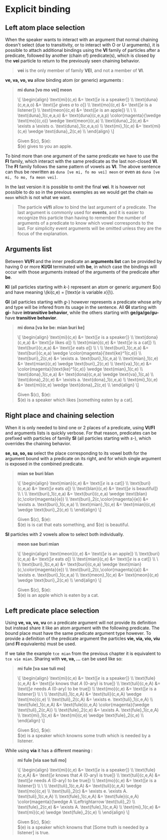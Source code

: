 # Explicit binding

## Left atom place selection

When the speaker wants to interact with an argument that normal chaining doesn't
select (due to transitivity, or to interact with O or U arguments), it is
possible to attach additional bindings using the __VI__ family of particles
after a predicate, followed by another (chain of) predicate(s), which is closed
by the __vei__ particle to return to the previously seen chaining behavior.

> __vei__ is the only member of family __VEI__, and not a member of __VI__.

__ve, va, vo, vu__ allow binding atom (or generic) arguments :

> __mi duna [vo mo vei] meon__
>
> \\[ \begin{align}
> \text{mi}(c,e)         &= \text{[$e$ is a speaker]} \\\\
> \text{duna}(c,e,a,o)   &= \text{[$e$ gives $a$ to $o$]} \\\\
> \text{mo}(c,e)         &= \text{[$e$ is a listener]} \\\\
> \text{meon}(c,e)       &= \text{[$e$ is an apple]} \\\\
> \\ \\\\
> \text{duna}_1(c,e,a,o) &= \text{duna}(c,e,a,p) \color{magenta}{\wedge \text{mo}(c,o)} \wedge \text{meon}(c,a) \\\\
> \text{duna}_2(c,e)     &= \exists a \exists o. \text{duna}_1(c,e,a,o) \\\\
> \text{mi}_1(c,e)       &= \text{mi}(c,e) \wedge \text{duna}_2(c,e) \\\\
> \end{align} \\]
> 
> Given $(c), $(e):\
> $(e) gives to you an apple.

To bind more than one argument of the same predicate we have to use the __FI__
family, which interact with the same predicate as the last non-closed __VI__.
The __FI__ family follows the same pattern of vowels as __VI__.
The above sentence can thus be rewritten as `duna [ve mi, fo mo vei] meon` or
even as `duna [ve mi, fo mo, fa meon vei]`.

In the last version it is possible to omit the final __vei__. It is however not
possible to do so in the previous exemples as we would get the chain `mo meon`
which is not what we want.

> The particle __vi/fi__ allow to bind the last argument of a predicate. The
> last argument is commonly used for __events__, and it is easier to recognize
> this particle than having to remember the number of arguments of a predicate
> to know which vowel corresponds to the last. For simplicity event arguments
> will be omitted unless they are the focus of the explanation.

## Arguments list

Between __VI/FI__ and the inner predicate an __arguments list__ can be provided
by having 0 or more __KI/GI__ terminated with __be__, in which case the bindings
will occur with those arguments instead of the arguments of the predicate after
__be__.

__KI__ (all particles starting with _k-_) represent an atom or generic argument
$(x) and have meaning \\(ki(c,e) = \[\text{$e$ is variable $x$}\]\\).

__GI__ (all particles starting with _g-_) however represents a predicate whose
arity and type will be infered from its usage in the sentence. All __GI__
starting with __gi-__ have __intransitive behavior__, while the others starting
with __ge/ga/go/gu-__ have __transitive behavior__.

> __mi dona [va ke be: mian buri ke]__
> 
> \\[ \begin{align}
> \text{mi}(c,e)         &= \text{[$e$ is a speaker]} \\\\
> \text{dona}(c,e,a)     &= \text{[$e$ likes $a$]} \\\\
> \text{mian}(c,e)       &= \text{[$e$ is a cat]} \\\\
> \text{buri}(c,e,a)     &= \text{[$e$ eats $a$]} \\\\
> \\ \\\\
> \text{buri}_1(c,e,a)   &= \text{buri}(c,e,a) \wedge \color{magenta}{\text{ke}^1(c,e)} \\\\
> \text{buri}_2(c,e)     &= \exists a. \text{buri}_1(c,e,a) \\\\
> \text{mian}_1(c,e)     &= \text{mian}(c,e) \wedge \text{buri}_2(c,e) \\\\
> \text{va}_1(c,e)       &= \color{magenta}{\text{ke}^1(c,e)} \wedge \text{mian}_1(c,e) \\\\
> \text{dona}_1(c,e,a)   &= \text{dona}(c,e,a) \wedge \text{va}_1(c,a) \\\\
> \text{dona}_2(c,e)     &= \exists a. \text{dona}_1(c,e,a) \\\\
> \text{mi}_1(c,e)       &= \text{mi}(c,e) \wedge \text{dona}_2(c,e) \\\\
> \end{align} \\]
>
> Given $(c), $(e):\
> $(e) is a speaker which likes [something eaten by a cat].

## Right place and chaining selection

When it is only needed to bind one or 2 places of a predicate, using __VI/FI__
and arguments lists is quickly verbose. For that reason, predicates can be
prefixed with particles of familly __SI__ (all particles starting with _s-_),
which overrides the chaining behavior.

__se, sa, so, su__ select the place corresponding to its vowel both for the
argument bound with a predicate on its right, and for which single argument is
exposed in the combined predicate.

> __mian se buri blan__
>
> \\[ \begin{align}
> \text{mian}(c,e)                     &= \text{[$e$ is a cat]} \\\\
> \text{buri}(c,e,a)                   &= \text{[$e$ eats $a$]} \\\\
> \text{blan}(c,e)                     &= \text{[$e$ is beautiful]} \\\\
> \\ \\\\
> \text{buri}_1(c,e,a)                 &= \text{buri}(c,e,a) \wedge \text{blan}(c,\color{magenta}{e}) \\\\
> \text{buri}_2(c,\color{magenta}{e})  &= \exists a. \text{buri}_1(c,e,a) \\\\
> \text{mian}_1(c,e)                   &= \text{mian}(c,e) \wedge \text{buri}_2(c,e) \\\\
> \end{align} \\]
>
> Given $(c), $(e):\
> $(e) is is cat that eats something, and $(e) is beautiful.

__SI__ particles with 2 vowels allow to select both individually.

> __meon sae buri mian__
>
> \\[ \begin{align}
> \text{meon}(c,e)                    &= \text{[$e$ is an apple]} \\\\
> \text{buri}(c,e,a)                  &= \text{[$e$ eats $a$]} \\\\
> \text{mian}(c,e)                    &= \text{[$e$ is a cat]} \\\\
> \\ \\\\
> \text{buri}_1(c,e,a)                &= \text{buri}(c,e,a) \wedge \text{mian}(c,\color{magenta}{e}) \\\\
> \text{buri}_2(c,\color{magenta}{a}) &= \exists e. \text{buri}_1(c,e,a) \\\\
> \text{meon}_1(c,e)                  &= \text{meon}(c,e) \wedge \text{buri}_2(c,e) \\\\
> \end{align} \\]
>
> Given $(c), $(e):\
> $(e) is an apple which is eaten by a cat.

## Left predicate place selection

Using __ve, va, vo, vu__ on a predicate argument will not provide its
definition but instead share it like an atom argument with the following
predicate. The bound place must have the same predicate argument type however.
To provide a definition of the predicate argument the particles __vie, via, vio,
viu__ (and __FI__ equivalents) must be used.

If we take the example `tce mian` from the previous chapter it is equivalent to
`tce vie mian`. Sharing with __ve, va, ...__ can be used like so:

> __mi fule [va sae tuli mo]__
> 
> \\[ \begin{align}
> \text{mi}(c,e)                    &= \text{[$e$ is a speaker]} \\\\
> \text{fule}(c,e,A)                &= \text{[$e$ knows that $A$ (0-ary) is true]} \\\\
> \text{tuli}(c,e,A)                &= \text{[$e$ needs $A$ (0-ary) to be true]} \\\\
> \text{mo}(c,e)                    &= \text{[$e$ is a listener]} \\\\
> \\ \\\\
> \text{tuli}_1(c,e,A)              &= \text{tuli}(c,e,A) \wedge \text{mo}(c,e) \\\\
> \text{tuli}_2(c,A)                &= \exists e. \text{tuli}_1(c,e,A) \\\\
> \text{fule}_1(c,e,A)              &= \text{fule}(c,e,A) \color{magenta}{\wedge \text{tuli}_2(c,A)} \\\\
> \text{fule}_2(c,e)                &= \exists A. \text{fule}_1(c,e,A) \\\\
> \text{mi}_1(c,e)                  &= \text{mi}(c,e) \wedge \text{fule}_2(c,e) \\\\
> \end{align} \\]
> 
> Given $(c), $(e):\
> $(e) is a speaker which knowns some truth which is needed by a listener.

While using __via__ it has a different meaning :

> __mi fule [via sae tuli mo]__
> 
> \\[ \begin{align}
> \text{mi}(c,e)                    &= \text{[$e$ is a speaker]} \\\\
> \text{fule}(c,e,A)                &= \text{[$e$ knows that $A$ (0-ary) is true]} \\\\
> \text{tuli}(c,e,A)                &= \text{[$e$ needs $A$ (0-ary) to be true]} \\\\
> \text{mo}(c,e)                    &= \text{[$e$ is a listener]} \\\\
> \\ \\\\
> \text{tuli}_1(c,e,A)              &= \text{tuli}(c,e,A) \wedge \text{mo}(c,e) \\\\
> \text{tuli}_2(c)                  &= \exists e. \exists A. \text{tuli}_1(c,e,A) \\\\
> \text{fule}_1(c,e,A)              &= \text{fule}(c,e,A) \color{magenta}{\wedge A \Leftrightarrow \text{tuli}_2} \\\\
> \text{fule}_2(c,e)                &= \exists A. \text{fule}_1(c,e,A) \\\\
> \text{mi}_1(c,e)                  &= \text{mi}(c,e) \wedge \text{fule}_2(c,e) \\\\
> \end{align} \\]
> 
> Given $(c), $(e):\
> $(e) is a speaker which knowns that [Some truth is needed by a listener] is true.